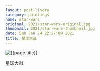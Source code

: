 ```yaml
---
layout: post-livere
category: paintings
name: star-wars
original: 2021/star-wars-original.jpg
thumbnail: 2021/star-wars-thumbnail.jpg
date: Sun Jan 24 22:27:09 2021
title: 星球大战
---
```


![{{page.title}}](/gallery/{{page.category}}/{{page.original}})

星球大战

